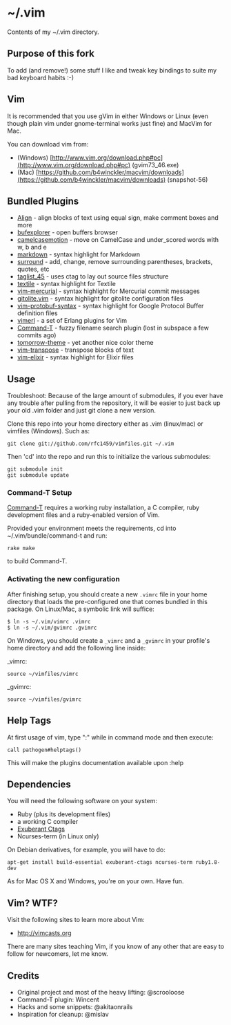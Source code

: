 ~/.vim
======

Contents of my ~/.vim directory.


Purpose of this fork
--------------------

To add (and remove!) some stuff I like and tweak key bindings to suite my bad
keyboard habits :-)


Vim
---

It is recommended that you use gVim in either Windows or Linux (even though
plain vim under gnome-terminal works just fine) and MacVim for Mac.

You can download vim from:

 * (Windows) [http://www.vim.org/download.php#pc](http://www.vim.org/download.php#pc) (gvim73\_46.exe)
 * (Mac) [https://github.com/b4winckler/macvim/downloads](https://github.com/b4winckler/macvim/downloads) (snapshot-56)


Bundled Plugins
---------------

 * [Align][] - align blocks of text using equal sign, make comment boxes and
   more
 * [bufexplorer][] - open buffers browser
 * [camelcasemotion][] - move on CamelCase and under\_scored words with w, b
   and e
 * [markdown][] - syntax highlight for Markdown
 * [surround][] - add, change, remove surrounding parentheses, brackets,
   quotes, etc
 * [taglist\_45][taglist-45] - uses ctag to lay out source files structure
 * [textile][] - syntax highlight for Textile
 * [vim-mercurial][mercurial] - syntax highlight for Mercurial commit messages
 * [gitolite.vim][gitolite] - syntax highlight for gitolite configuration
   files
 * [vim-protobuf-syntax][protobuf] - syntax highlight for Google Protocol
   Buffer definition files
 * [vimerl][] - a set of Erlang plugins for Vim
 * [Command-T][] - fuzzy filename search plugin (lost in subspace a few
   commits ago)
 * [tomorrow-theme][tomorrow] - yet another nice color theme
 * [vim-transpose][transpose] - transpose blocks of text
 * [vim-elixir][elixir] - syntax highlight for Elixir files


Usage
-----

Troubleshoot: Because of the large amount of submodules, if you ever have any
trouble after pulling from the repository, it will be easier to just back up
your old .vim folder and just git clone a new version.

Clone this repo into your home directory either as .vim (linux/mac) or
vimfiles (Windows). Such as:

    git clone git://github.com/rfc1459/vimfiles.git ~/.vim

Then 'cd' into the repo and run this to initialize the various submodules:

    git submodule init
    git submodule update

### Command-T Setup ###

[Command-T][] requires a working ruby installation, a C compiler, ruby
development files and a ruby-enabled version of Vim.

Provided your environment meets the requirements, cd into
~/.vim/bundle/command-t and run:

    rake make

to build Command-T.

### Activating the new configuration ###

After finishing setup, you should create a new `.vimrc` file in your home
directory that loads the pre-configured one that comes bundled in this
package. On Linux/Mac, a symbolic link will suffice:

    $ ln -s ~/.vim/vimrc .vimrc
    $ ln -s ~/.vim/gvimrc .gvimrc

On Windows, you should create a `_vimrc` and a `_gvimrc` in your profile's
home directory and add the following line inside:

\_vimrc:

    source ~/vimfiles/vimrc

\_gvimrc:

    source ~/vimfiles/gvimrc


Help Tags
---------

At first usage of vim, type ":" while in command mode and then execute:

    call pathogen#helptags()

This will make the plugins documentation available upon :help


Dependencies
------------

You will need the following software on your system:

 * Ruby (plus its development files)
 * a working C compiler
 * [Exuberant Ctags](http://ctags.sourceforge.net/)
 * Ncurses-term (in Linux only)

On Debian derivatives, for example, you will have to do:

    apt-get install build-essential exuberant-ctags ncurses-term ruby1.8-dev

As for Mac OS X and Windows, you're on your own. Have fun.


Vim? WTF?
---------

Visit the following sites to learn more about Vim:

 * http://vimcasts.org

There are many sites teaching Vim, if you know of any other that are easy to
follow for newcomers, let me know.


Credits
-------

 * Original project and most of the heavy lifting: @scrooloose
 * Command-T plugin: Wincent
 * Hacks and some snippets: @akitaonrails
 * Inspiration for cleanup: @mislav

[Align]: http://www.vim.org/scripts/script.php?script_id=294
[bufexplorer]: http://www.vim.org/scripts/script.php?script_id=42
[camelcasemotion]: http://www.vim.org/script.php?script_id=1905
[markdown]: http://www.vim.org/scripts/script.php?script_id=1242
[surround]: http://www.vim.org/scripts/script.php?script_id=1697
[taglist-45]: http://www.vim.org/scripts/script.php?script_id=273
[textile]: http://www.vim.org/scripts/script.php?script_id=2305
[mercurial]: https://github.com/DasIch/vim-mercurial
[gitolite]: https://github.com/tmatilai/gitolite.vim
[protobuf]: https://github.com/jdevera/vim-protobuf-syntax
[vimerl]: https://github.com/oscarh/vimerl
[Command-T]: https://wincent.com/products/command-t
[tomorrow]: https://github.com/chriskempson/tomorrow-theme
[transpose]: https://github.com/salsifis/vim-transpose
[elixir]: https://github.com/elixir-lang/vim-elixir
